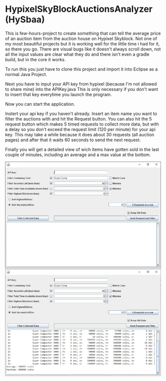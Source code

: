 # HypixelSkyBlockAuctionsAnalyzer (HySbaa)
This is few-hours-project to create something that can tell the average price of an auction item
from the auction house on Hypixel Skyblock. 
Not one of my most beautiful projects but it is working well for the little time i had for it, so there you go.
There are visual bugs like it doesn't always scroll down, 
not all the input values are clear what they do
and there isn't even a gradle build, but in the core it works.

To run this you just have to clone this project and import it into Eclipse as a normal Java Project.

Next you have to input your API key from hypixel (because I'm not allowed to share mine) into the APIKey.java
This is only necessary if you don't want to insert that key everytime you launch the program.

Now you can start the application.

Instert your api key if you haven't already.
Insert an item name you want to filter the auctions with and hit the Request button.
You can also hit the 5 request button which makes 5 timed requests to collect more data, 
but with a delay so you don't exceed the request limit (120 per minute) for your api key.
This may take a while because it does about 30 requests (all auction pages) 
and after that it waits 60 seconds to send the next request.

Finally you will get a detailed view of wich items have gotten sold in the last couple of minutes,
including an average and a max value at the bottom.

![screenshot1](screenshots/screenshot1.JPG)
![screenshot2](screenshots/screenshot2.JPG)

